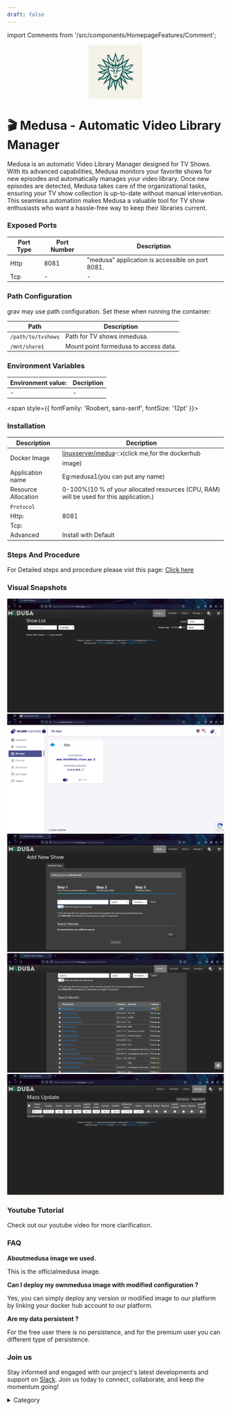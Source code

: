 ```yaml
---
draft: false
---
```

import Comments from '/src/components/HomepageFeatures/Comment';

<p align="center">
  <img src="/img/gngn.png" alt="Alt Text" width="25%"/>
</p> 
<span style={{ fontFamily: 'Roobert, sans-serif', fontSize: '12pt' }}>

# 🎬 Medusa - Automatic Video Library Manager

Medusa is an automatic Video Library Manager designed for TV Shows. With its advanced capabilities, Medusa monitors your favorite shows for new episodes and automatically manages your video library. Once new episodes are detected, Medusa takes care of the organizational tasks, ensuring your TV show collection is up-to-date without manual intervention. This seamless automation makes Medusa a valuable tool for TV show enthusiasts who want a hassle-free way to keep their libraries current.




### Exposed Ports

| Port Type | Port Number | Description                                     |
| --------- | ----------- | ----------------------------------------------- |
| Http      | 8081        | "medusa" application is accessible on port 8081. |
| Tcp       | -           | -             |

### Path Configuration

grav may use path configuration. Set these when running the container:

| Path                    | Description                           |
| ----------------------- | ------------------------------------- |
| `/path/to/tvshows`      | Path for TV shows inmedusa.             |
| `/mnt/share1`           | Mount point formedusa to access data.   |



### Environment Variables


|   **Environment value:**          | Decription                                                                                                               | 
| --------------------- | ------                                                                                                                   | 
|-       |  -                              |

</span>


<span style={{ fontFamily: 'Roobert, sans-serif', fontSize: '12pt' }}>

### Installation

|  Description          | Decription                                                                                                               | 
| --------------------- | ------                                                                                                                   | 
| Docker Image          |  [linuxserver/medua](https://hub.docker.com/r/linuxserver/medusa)👈(click me,for the dockerhub image)                                   |
| Application name      |  Eg:medusa1(you can put any name)                                                                                        | 
| Resource Allocation   |  0-100%(10 % of your allocated resources (CPU, RAM) will be used for this application.)                                  | 
| `Protocol`            |                                                                                                                          | 
|  Http:                | 8081                                                                                                                      |
|  Tcp:                 |                                                                                                                          | 
|    Advanced           |    Install with Default                                                                                                  |

                                                                     


### Steps And Procedure

For Detailed steps and procedure please vist this page: [Click here](https://techscaleinfinite.github.io/introduction/cloud-float/Steps%20and%20procedure)




### Visual Snapshots


![Alt Text](/img/008.png)
![Alt Text](/img/09.png)
![Alt Text](/img/0086.png)
![Alt Text](/img/0087.png)
![Alt Text](/img/098.png)


### Youtube Tutorial&#x20;

Check out our youtube video for more clarification.



### FAQ

**Aboutmedusa image we used.**

This is the officialmedusa image.

**Can I deploy my ownmedusa image with modified configuration ?**

Yes, you can simply deploy any version or modified image to our platform by linking your docker hub account to our platform.

**Are my data persistent ?**

For the free user there is no persistence, and for the premium user you can different type of persistence.

### Join us

Stay informed and engaged with our project's latest developments and support on [Slack](https://app.slack.com/client/T04QS32JX6E/C04QKEWE146). Join us today to connect, collaborate, and keep the momentum going!&#x20;

<details>

<summary>Category</summary>

Kubernetes, cloud computing, DevOps, cloud services, hosting platform, container orchestration, cloud infrastructure, cloud deployment, cloud management, cloud technology, cloud solutions , media, entertainment,medusa

</details>

</span>

<Comments />